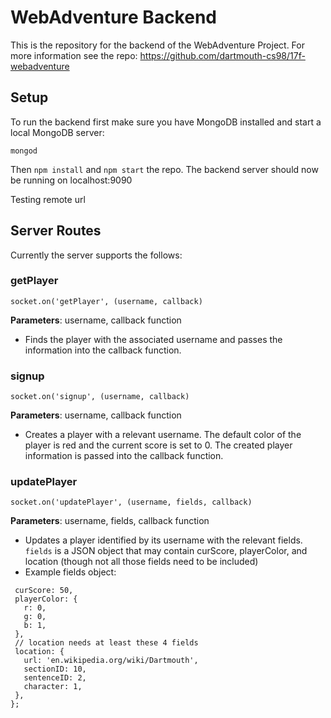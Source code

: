 # WebAdventure Backend

This is the repository for the backend of the WebAdventure Project. For more information see the repo: https://github.com/dartmouth-cs98/17f-webadventure

## Setup
To run the backend first make sure you have MongoDB installed and start a local MongoDB server:
```
mongod
```
Then `npm install` and `npm start` the repo.
The backend server should now be running on localhost:9090

Testing remote url

## Server Routes
Currently the server supports the follows:

### getPlayer
```
socket.on('getPlayer', (username, callback)
```
**Parameters**: username, callback function
- Finds the player with the associated username and passes the information into the callback function.


### signup
```
socket.on('signup', (username, callback)
```
**Parameters**: username, callback function
- Creates a player with a relevant username. The default color of the player is red and the current score is set to 0. The created player information is passed into the callback function.


### updatePlayer
```
socket.on('updatePlayer', (username, fields, callback)
```
**Parameters**: username, fields, callback function
- Updates a player identified by its username with the relevant fields. `fields` is a JSON object that may contain curScore, playerColor, and location (though not all those fields need to be included)
- Example fields object:

```const fields = {
 curScore: 50,
 playerColor: {
   r: 0,
   g: 0,
   b: 1,
 },
 // location needs at least these 4 fields
 location: {
   url: 'en.wikipedia.org/wiki/Dartmouth',
   sectionID: 10,
   sentenceID: 2,
   character: 1,
 },
};
```
